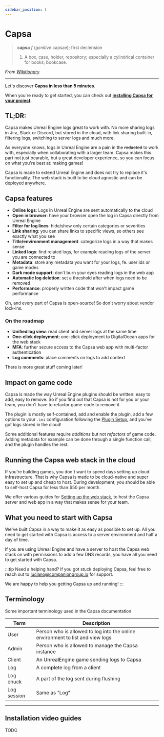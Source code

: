 ```yaml
---
sidebar_position: 1
---
```


# Capsa

> **capsa** _f_ (_genitive_ capsae); first declension
>
> 1. A box, case, holder, repository; especially a cylindrical container for books; bookcase.

_From [Wikitionary](https://en.wiktionary.org/wiki/capsa#Latin)_

---

Let's discover **Capsa in less than 5 minutes**.

When you're ready to get started, you can check out **[installing Capsa for your project](./getting-started/index.md)**.

## TL;DR:

Capsa makes Unreal Engine logs great to work with. No more sharing logs in Jira, Slack or Discord, but stored in the cloud, with link sharing built-in, filtering logs, switching to server logs and much more.

As everyone knows, logs in Unreal Engine are a pain in the ~~redacted~~ to work with, especially when collaborating with a larger team. Capsa makes this part not just bearable, but a great developer experience, so you can focus on what you're best at: making games!

Capsa is made to extend Unreal Engine and does not try to replace it's functionality. The web stack is built to be cloud agnostic and can be deployed anywhere.

## Capsa features

- **Online logs**: Logs in Unreal Engine are sent automatically to the cloud
- **Open in browser**: have your browser open the log in Capsa directly from Unreal Engine
- **Filter for log lines**: hide/show only certain categories or severities
- **Link sharing**: you can share links to specific views, so others see exactly what you see
- **Title/environment management**: categorize logs in a way that makes sense
- **Linked logs**: find related logs, for example reading logs of the server you are connected to
- **Metadata**: store any metadata you want for your logs, fe. user ids or game modes
- **Dark mode support**: don't burn your eyes reading logs in the web app
- **Automatic log deletion**: set a threshold after when logs need to be removed
- **Performance**: properly written code that won't impact game performance

Oh, and every part of Capsa is open-source! So don't worry about vendor lock-ins.

### On the roadmap

- **Unified log view**: read client and server logs at the same time
- **One-click deployment**: one-click deployment to DigitalOcean apps for the web stack
- **MFA**: further secure access to the Capsa web app with multi-factor authentication
- **Log comments**: place comments on logs to add context

There is more great stuff coming later!

## Impact on game code

Capsa is made the way Unreal Engine plugins should be written: easy to add, easy to remove. So if you find out that Capsa is not for you or your team, you don't have to refactor game-code to remove it.

The plugin is mostly self-contained, add and enable the plugin, add a few options to your `.ini` configuration following the [Plugin Setup](./getting-started/unreal-engine-plugin.md), and you've got logs stored in the cloud!

Some additional features require _additions_ but not _refactors_ of game code. Adding metadata for example can be done through a single function call, and the plugin handles the rest.

## Running the Capsa web stack in the cloud

If you're building games, you don't want to spend days setting up cloud infrastructure. That is why Capsa is made to be cloud-native and super easy to set up and cheap to host. During development, you should be able to self-host Capsa for less than $50 per month.

We offer various guides for [Setting up the web stack](./getting-started/web-stack-installation/index.md), to host the Capsa server and web app in a way that makes sense for your team.

## What you need to start with Capsa

We've built Capsa in a way to make it as easy as possible to set up. All you need to get started with Capsa is access to a server environment and half a day of time.

If you are using Unreal Engine and have a server to host the Capsa web stack on with permissions to add a few DNS records, you have all you need to get started with Capsa.

:::tip Need a helping hand?
If you got stuck deploying Capsa, feel free to reach out to [luciano@companiongroup.io](mailto:luciano@companiongroup.io) for support.

We are happy to help you getting Capsa up and running!
:::

## Terminology

Some important terminology used in the Capsa documentation

| Term        | Description                                                                    |
| ----------- | ------------------------------------------------------------------------------ |
| User        | Person who is allowed to log into the online environment to list and view logs |
| Admin       | Person who is allowed to manage the Capsa instance                             |
| Client      | An UnrealEngine game sending logs to Capsa                                     |
| Log         | A complete log from a client                                                   |
| Log chuck   | A part of the log sent during flushing                                         |
| Log session | Same as "Log"                                                                  |

---

## Installation video guides

TODO
